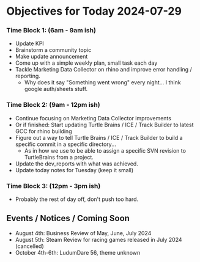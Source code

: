 # Objectives for Today 2024-07-29

### Time Block 1: (6am - 9am ish)
- Update KPI
- Brainstorm a community topic
- Make update announcement
- Come up with a simple weekly plan, small task each day
- Tackle Marketing Data Collector on rhino and improve error handling / reporting.
  - Why does it say "Something went wrong" every night... I think google auth/sheets stuff.
  
### Time Block 2: (9am - 12pm ish)
- Continue focusing on Marketing Data Collector improvements
- Or if finished: Start updating Turtle Brains / ICE / Track Builder to latest GCC for rhino building
- Figure out a way to tell Turtle Brains / ICE / Track Builder to build a specific commit in a specific directory...
  - As in how we use to be able to assign a specific SVN revision to TurtleBrains from a project.
- Update the dev_reports with what was achieved.
- Update today notes for Tuesday (keep it small)

### Time Block 3: (12pm - 3pm ish)
- Probably the rest of day off, don't push too hard.

## Events / Notices / Coming Soon

- August 4th: Business Review of May, June, July 2024
- August 5th: Steam Review for racing games released in July 2024 (cancelled)
- October 4th-6th: LudumDare 56, theme unknown
